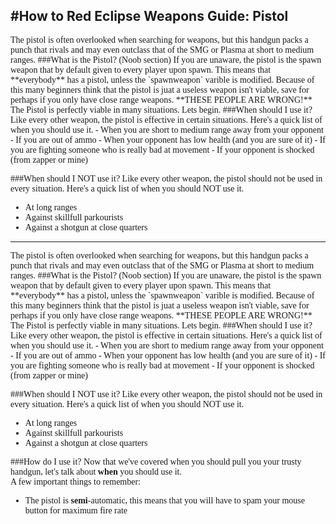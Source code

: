 #How to Red Eclipse Weapons Guide: Pistol
----
<span style='font-family:verdana;'>
The pistol is often overlooked when searching for weapons, but this handgun packs a punch that rivals and may even outclass that of the SMG or Plasma at short to medium ranges.
###What is the Pistol? (Noob section)
<span style='font-family:verdana;'>
If you are unaware, the pistol is the spawn weapon that by default given to every player upon spawn. This means that **everybody** has a pistol, unless the `spawnweapon` varible is modified. Because of this many beginners think that the pistol is juat a useless weapon isn't viable, save for perhaps if you only have close range weapons. **THESE PEOPLE ARE WRONG!** The Pistol is perfectly viable in many situations. Lets begin.  
###When should I use it?
Like every other weapon, the pistol is effective in certain situations. Here's a quick list of when you should use it.  
- When you are short to medium range away from your opponent
- If you are out of ammo
- When your opponent has low health (and you are sure of it)
- If you are fighting someone who is really bad at movement
- If your opponent is shocked (from zapper or mine)

###When should I NOT use it?
Like every other weapon, the pistol should not be used in every situation. Here's a quick list of when you should NOT use it.  
- At long ranges
- Against skillfull parkourists
- Against a shotgun at close quarters

----
<span style='font-family:verdana;'>
The pistol is often overlooked when searching for weapons, but this handgun packs a punch that rivals and may even outclass that of the SMG or Plasma at short to medium ranges.
###What is the Pistol? (Noob section)
<span style='font-family:verdana;'>
If you are unaware, the pistol is the spawn weapon that by default given to every player upon spawn. This means that **everybody** has a pistol, unless the `spawnweapon` varible is modified. Because of this many beginners think that the pistol is juat a useless weapon isn't viable, save for perhaps if you only have close range weapons. **THESE PEOPLE ARE WRONG!** The Pistol is perfectly viable in many situations. Lets begin.  
###When should I use it?
Like every other weapon, the pistol is effective in certain situations. Here's a quick list of when you should use it.  
- When you are short to medium range away from your opponent
- If you are out of ammo
- When your opponent has low health (and you are sure of it)
- If you are fighting someone who is really bad at movement
- If your opponent is shocked (from zapper or mine)

###When should I NOT use it?
Like every other weapon, the pistol should not be used in every situation. Here's a quick list of when you should NOT use it.  
- At long ranges
- Against skillfull parkourists
- Against a shotgun at close quarters

###How do I use it?
Now that we've covered when you should pull you your trusty handgun, let's talk about **when** you should use it.  
A few important things to remember:
- The pistol is **semi**-automatic, this means that you will have to spam your mouse button for maximum fire rate
